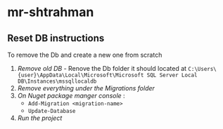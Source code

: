 # mr-shtrahman


## Reset DB instructions
To remove the Db and create a new one from scratch

 1. *Remove old DB* - Renove the Db folder it should located at `C:\Users\{user}\AppData\Local\Microsoft\Microsoft SQL Server Local DB\Instances\mssqllocaldb`
 2. *Remove everything under the Migrations folder*
 3. *On Nuget package manger console* :
	 * `Add-Migration <migration-name>`
	 * `Update-Database`
 4. *Run the project*
